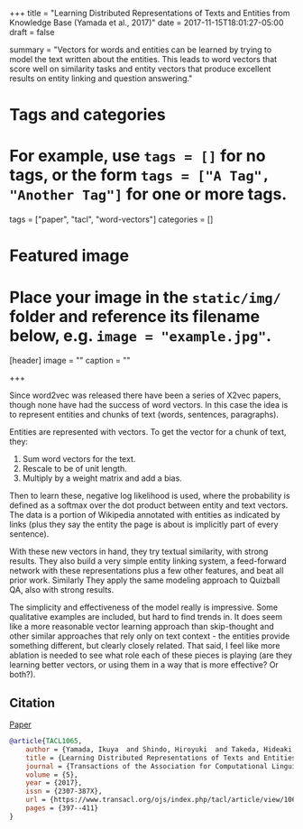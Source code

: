 +++
title = "Learning Distributed Representations of Texts and Entities from Knowledge Base (Yamada et al., 2017)"
date = 2017-11-15T18:01:27-05:00
draft = false

summary = "Vectors for words and entities can be learned by trying to model the text written about the entities. This leads to word vectors that score well on similarity tasks and entity vectors that produce excellent results on entity linking and question answering."

# Tags and categories
# For example, use `tags = []` for no tags, or the form `tags = ["A Tag", "Another Tag"]` for one or more tags.
tags = ["paper", "tacl", "word-vectors"]
categories = []

# Featured image
# Place your image in the `static/img/` folder and reference its filename below, e.g. `image = "example.jpg"`.
[header]
image = ""
caption = ""

+++

Since word2vec was released there have been a series of X2vec papers, though none have had the success of word vectors.
In this case the idea is to represent entities and chunks of text (words, sentences, paragraphs).

Entities are represented with vectors.
To get the vector for a chunk of text, they:

1. Sum word vectors for the text.
2. Rescale to be of unit length.
3. Multiply by a weight matrix and add a bias.

Then to learn these, negative log likelihood is used, where the probability is defined as a softmax over the dot product between entity and text vectors.
The data is a portion of Wikipedia annotated with entities as indicated by links (plus they say the entity the page is about is implicitly part of every sentence).

With these new vectors in hand, they try textual similarity, with strong results.
They also build a very simple entity linking system, a feed-forward network with these representations plus a few other features, and beat all prior work.
Similarly
They apply the same modeling approach to Quizball QA, also with strong results.

The simplicity and effectiveness of the model really is impressive.
Some qualitative examples are included, but hard to find trends in.
It does seem like a more reasonable vector learning approach than skip-thought and other similar approaches that rely only on text context - the entities provide something different, but clearly closely related.
That said, I feel like more ablation is needed to see what role each of these pieces is playing (are they learning better vectors, or using them in a way that is more effective? Or both?).

## Citation

[Paper](https://www.transacl.org/ojs/index.php/tacl/article/view/1065)

```bibtex
@article{TACL1065,
	author = {Yamada, Ikuya  and Shindo, Hiroyuki  and Takeda, Hideaki  and Takefuji, Yoshiyasu },
	title = {Learning Distributed Representations of Texts and Entities from Knowledge Base},
	journal = {Transactions of the Association for Computational Linguistics},
	volume = {5},
	year = {2017},
	issn = {2307-387X},
	url = {https://www.transacl.org/ojs/index.php/tacl/article/view/1065},
	pages = {397--411}
}
```
